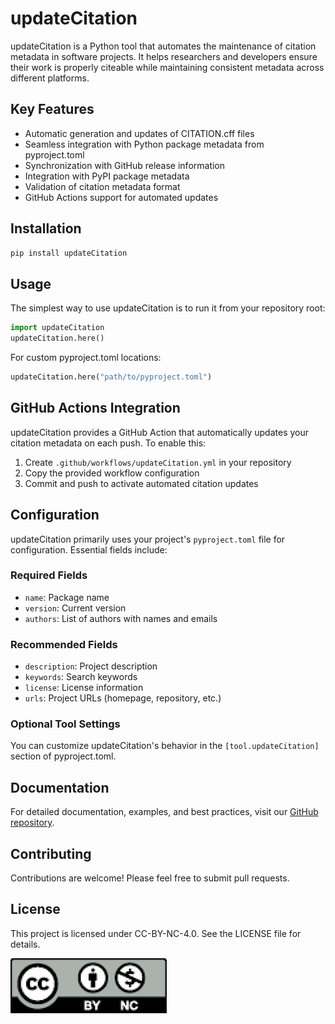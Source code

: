 # updateCitation

updateCitation is a Python tool that automates the maintenance of citation metadata in software projects. It helps researchers and developers ensure their work is properly citeable while maintaining consistent metadata across different platforms.

## Key Features

- Automatic generation and updates of CITATION.cff files
- Seamless integration with Python package metadata from pyproject.toml
- Synchronization with GitHub release information
- Integration with PyPI package metadata
- Validation of citation metadata format
- GitHub Actions support for automated updates

## Installation

```bash
pip install updateCitation
```

## Usage

The simplest way to use updateCitation is to run it from your repository root:

```python
import updateCitation
updateCitation.here()
```

For custom pyproject.toml locations:

```python
updateCitation.here("path/to/pyproject.toml")
```

## GitHub Actions Integration

updateCitation provides a GitHub Action that automatically updates your citation metadata on each push. To enable this:

1. Create `.github/workflows/updateCitation.yml` in your repository
2. Copy the provided workflow configuration
3. Commit and push to activate automated citation updates

## Configuration

updateCitation primarily uses your project's `pyproject.toml` file for configuration. Essential fields include:

### Required Fields

- `name`: Package name
- `version`: Current version
- `authors`: List of authors with names and emails

### Recommended Fields

- `description`: Project description
- `keywords`: Search keywords
- `license`: License information
- `urls`: Project URLs (homepage, repository, etc.)

### Optional Tool Settings

You can customize updateCitation's behavior in the `[tool.updateCitation]` section of pyproject.toml.

## Documentation

For detailed documentation, examples, and best practices, visit our [GitHub repository](https://github.com/hunterhogan/updateCitation).

## Contributing

Contributions are welcome! Please feel free to submit pull requests.

## License

This project is licensed under CC-BY-NC-4.0. See the LICENSE file for details.

[![CC-BY-NC-4.0](https://github.com/hunterhogan/updateCitation/blob/main/CC-BY-NC-4.0.png)](https://creativecommons.org/licenses/by-nc/4.0/)
